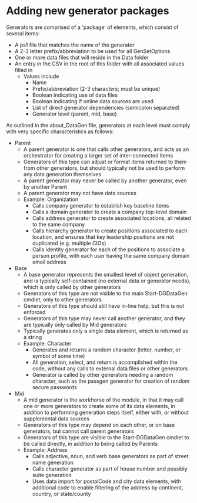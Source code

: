 # Adding new generator packages

Generators are comprised of a 'package' of elements, which consist of several items:

- A ps1 file that matches the name of the generator
- A 2-3 letter prefix/abbreviation to be used for all GenSetOptions
- One or more data files that will reside in the Data folder
- An entry in the CSV in the root of this folder with all associated values filled in
  - Values include
    - Name
    - Prefix/abbreviation (2-3 characters; must be unique)
    - Boolean indicating use of data files
    - Boolean indicating if online data sources are used
    - List of direct generator dependencies (semicolon separated)
    - Generator level (parent, mid, base)

As outlined in the about_DataGen file, generators at each level must comply with very specific characteristics as follows:

- Parent
  - A parent generator is one that calls other generators, and acts as an orchestrator for creating a larger set of inter-connected items
  - Generators of this type can adjust or format items returned to them from other generators, but should typically not be used to perform any data generation themselves
  - A parent generator may never be called by another generator, even by another Parent
  - A parent generator may not have data sources
  - Example: Organization
    - Calls company generator to establish key baseline items
    - Calls a domain generator to create a company top-level domain
    - Calls address generator to create associated locations, all related to the same company
    - Calls hierarchy generator to create positions associated to each location, and ensures that key leadership positions are not duplicated (e.g. multiple CIOs)
    - Calls identity generator for each of the positions to associate a person profile, with each user having the same company domain email address
- Base
  - A base generator represents the smallest level of object generation, and is typically self-contained (no external data or generator needs), which is only called by other generators
  - Generators of this type are not visible to the main Start-DGDataGen cmdlet, only to other generators
  - Generators of this type should still have in-line help, but this is not enforced
  - Generators of this type may never call another generator, and they are typically only called by Mid generators
  - Typically generates only a single data element, which is returned as a string
  - Example: Character
    - Generates and returns a random character (letter, number, or symbol of some time)
    - All generation, select, and return is accomplished within the code, without any calls to external data files or other generators
    - Generator is called by other generators needing a random character, such as the passgen generator for creation of random secure passwords
- Mid   
  - A mid generator is the workhorse of the module, in that it may call one or more generators to create some of its data elements, in addition to performing generation steps itself, either with, or without supplemental data sources
  - Generators of this type may depend on each other, or on base generators, but cannot call parent generators
  - Generators of this type are visible to the Start-DGDataGen cmdlet to be called directly, in addition to being called by Parents
  - Example: Address
    - Calls adjective, noun, and verb base generators as part of street name generation
    - Calls character generator as part of house number and possibly suite generation
    - Uses data import for postalCode and city data elements, with additional code to enable filtering of the address by continent, country, or state/county